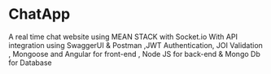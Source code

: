 # ChatApp
A real time chat website using MEAN STACK with Socket.io
With API integration using SwaggerUI & Postman ,JWT Authentication, JOI Validation , Mongoose and Angular for front-end , Node JS for back-end & Mongo Db for Database
